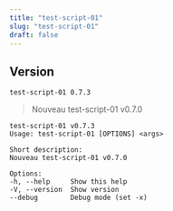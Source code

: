 ```yaml
---
title: "test-script-01"
slug: "test-script-01"
draft: false
---
```


## Version
`test-script-01 0.7.3`

> Nouveau test-script-01 v0.7.0

```text
test-script-01 v0.7.3
Usage: test-script-01 [OPTIONS] <args>

Short description:
Nouveau test-script-01 v0.7.0

Options:
-h, --help     Show this help
-V, --version  Show version
--debug        Debug mode (set -x)
```

